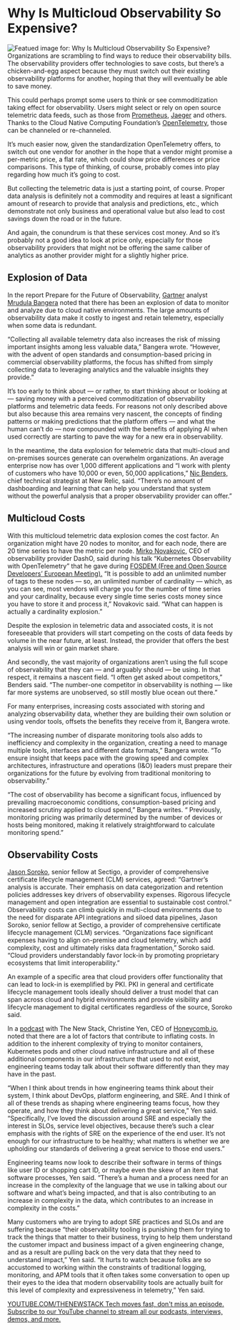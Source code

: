 # Why Is Multicloud Observability So Expensive?
![Featued image for: Why Is Multicloud Observability So Expensive?](https://cdn.thenewstack.io/media/2025/03/7dbf2cb8-money-42955_1280-1024x680.png)
Organizations are scrambling to find ways to reduce their observability bills. The observability providers offer technologies to save costs, but there’s a chicken-and-egg aspect because they must switch out their existing observability platforms for another, hoping that they will eventually be able to save money.

This could perhaps prompt some users to think or see commoditization taking effect for observability. Users might select or rely on open source telemetric data feeds, such as those from [Prometheus](https://thenewstack.io/creating-a-path-for-prometheus-success/), [Jaeger](https://thenewstack.io/jaeger-vs-zipkin-battle-of-the-open-source-tracing-tools/) and others. Thanks to the Cloud Native Computing Foundation’s [OpenTelemetry,](https://thenewstack.io/opentelemetry-whats-new-with-the-second-biggest-cncf-project/) those can be channeled or re-channeled.

It’s much easier now, given the standardization OpenTelemetry offers, to switch out one vendor for another in the hope that a vendor might promise a per-metric price, a flat rate, which could show price differences or price comparisons. This type of thinking, of course, probably comes into play regarding how much it’s going to cost.

But collecting the telemetric data is just a starting point, of course. Proper data analysis is definitely not a commodity and requires at least a significant amount of research to provide that analysis and predictions, etc., which demonstrate not only business and operational value but also lead to cost savings down the road or in the future.

And again, the conundrum is that these services cost money. And so it’s probably not a good idea to look at price only, especially for those observability providers that might not be offering the same caliber of analytics as another provider might for a slightly higher price.

## Explosion of Data
In the report Prepare for the Future of Observability, [Gartner](http://www.gartner.com) analyst [Mrudula Bangera](https://www.linkedin.com/in/mrudula-bangera-a4989933) noted that there has been an explosion of data to monitor and analyze due to cloud native environments. The large amounts of observability data make it costly to ingest and retain telemetry, especially when some data is redundant.

“Collecting all available telemetry data also increases the risk of missing important insights among less valuable data,” Bangera wrote. “However, with the advent of open standards and consumption-based pricing in commercial observability platforms, the focus has shifted from simply collecting data to leveraging analytics and the valuable insights they provide.”

It’s too early to think about — or rather, to start thinking about or looking at — saving money with a perceived commoditization of observability platforms and telemetric data feeds. For reasons not only described above but also because this area remains very nascent, the concepts of finding patterns or making predictions that the platform offers — and what the human can’t do — now compounded with the benefits of applying AI when used correctly are starting to pave the way for a new era in observability.

In the meantime, the data explosion for telemetric data that multi-cloud and on-premises sources generate can overwhelm organizations. An average enterprise now has over 1,000 different applications and “I work with plenty of customers who have 10,000 or even, 50,000 applications,” [Nic Benders,](https://www.linkedin.com/in/benders/) chief technical strategist at New Relic, said. “There’s no amount of dashboarding and learning that can help you understand that system without the powerful analysis that a proper observability provider can offer.”

## Multicloud Costs
With this multicloud telemetric data explosion comes the cost factor. An organization might have 20 nodes to monitor, and for each node, there are 20 time series to have the metric per node. [Mirko Novakovic,](https://www.linkedin.com/in/mirkonovakovic/?originalSubdomain=de) CEO of observability provider DashO, said during his talk “Kubernetes Observability with OpenTelemetry” that he gave during [FOSDEM (Free and Open Source Developers’ European Meeting).](https://fosdem.org/) “It is possible to add an unlimited number of tags to these nodes — so, an unlimited number of cardinality — which, as you can see, most vendors will charge you for the number of time series and your cardinality, because every single time series costs money since you have to store it and process it,” Novakovic said. “What can happen is actually a cardinality explosion.”

Despite the explosion in telemetric data and associated costs, it is not foreseeable that providers will start competing on the costs of data feeds by volume in the near future, at least. Instead, the provider that offers the best analysis will win or gain market share.

And secondly, the vast majority of organizations aren’t using the full scope of observability that they can — and arguably should — be using. In that respect, it remains a nascent field. “I often get asked about competitors,” Benders said. “The number-one competitor in observability is nothing — like far more systems are unobserved, so still mostly blue ocean out there.”

For many enterprises, increasing costs associated with storing and analyzing observability data, whether they are building their own solution or using vendor tools, offsets the benefits they receive from it, Bangera wrote.

“The increasing number of disparate monitoring tools also adds to inefficiency and complexity in the organization, creating a need to manage multiple tools, interfaces and different data formats,” Bangera wrote. “To ensure insight that keeps pace with the growing speed and complex architectures, infrastructure and operations (I&O) leaders must prepare their organizations for the future by evolving from traditional monitoring to observability.”

“The cost of observability has become a significant focus, influenced by prevailing macroeconomic conditions, consumption-based pricing and increased scrutiny applied to cloud spend,” Bangera writes. “ Previously, monitoring pricing was primarily determined by the number of devices or hosts being monitored, making it relatively straightforward to calculate monitoring spend.”

## Observability Costs
[Jason Soroko](https://www.sectigo.com/contributors/jason-soroko), senior fellow at Sectigo, a provider of comprehensive certificate lifecycle management (CLM) services, agreed: “Gartner’s analysis is accurate. Their emphasis on data categorization and retention policies addresses key drivers of observability expenses. Rigorous lifecycle management and open integration are essential to sustainable cost control.”
Observability costs can climb quickly in multi-cloud environments due to the need for disparate API integrations and siloed data pipelines, Jason Soroko, senior fellow at Sectigo, a provider of comprehensive certificate lifecycle management (CLM) services. “Organizations face significant expenses having to align on-premise and cloud telemetry, which add complexity, cost and ultimately risks data fragmentation,” Soroko said. “Cloud providers understandably favor lock-in by promoting proprietary ecosystems that limit interoperability.”

An example of a specific area that cloud providers offer functionality that can lead to lock-in is exemplified by PKI. PKI in general and certificate lifecycle management tools ideally should deliver a trust model that can span across cloud and hybrid environments and provide visibility and lifecycle management to digital certificates regardless of the source, Soroko said.

In a [podcast](https://thenewstack.io/whats-driving-the-rising-cost-of-observability/) with The New Stack, Christine Yen, CEO of [Honeycomb.io](https://www.honeycomb.io/?utm_content=inline+mention), noted that there are a lot of factors that contribute to inflating costs. In addition to the inherent complexity of trying to monitor containers, Kubernetes pods and other cloud native infrastructure and all of these additional components in our infrastructure that used to not exist, engineering teams today talk about their software differently than they may have in the past.

“When I think about trends in how engineering teams think about their system, I think about DevOps, platform engineering, and SRE. And I think of all of these trends as shaping where engineering teams focus, how they operate, and how they think about delivering a great service,” Yen said. “Specifically, I’ve loved the discussion around SRE and especially the interest in SLOs, service level objectives, because there’s such a clear emphasis with the rights of SRE on the experience of the end user. It’s not enough for our infrastructure to be healthy; what matters is whether we are upholding our standards of delivering a great service to those end users.”

Engineering teams now look to describe their software in terms of things like user ID or shopping cart ID, or maybe even the skew of an item that software processes, Yen said. “There’s a human and a process need for an increase in the complexity of the language that we use in talking about our software and what’s being impacted, and that is also contributing to an increase in complexity in the data, which contributes to an increase in complexity in the costs.”

Many customers who are trying to adopt SRE practices and SLOs and are suffering because “their observability tooling is punishing them for trying to track the things that matter to their business, trying to help them understand the customer impact and business impact of a given engineering change, and as a result are pulling back on the very data that they need to understand impact,” Yen said. “It hurts to watch because folks are so accustomed to working within the constraints of traditional logging, monitoring, and APM tools that it often takes some conversation to open up their eyes to the idea that modern observability tools are actually built for this level of complexity and expressiveness in telemetry,” Yen said.

[
YOUTUBE.COM/THENEWSTACK
Tech moves fast, don't miss an episode. Subscribe to our YouTube
channel to stream all our podcasts, interviews, demos, and more.
](https://youtube.com/thenewstack?sub_confirmation=1)